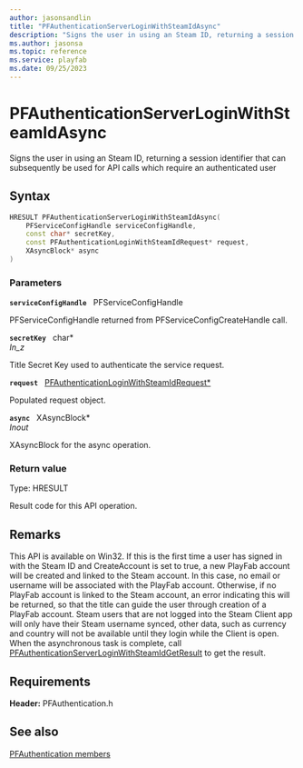```yaml
---
author: jasonsandlin
title: "PFAuthenticationServerLoginWithSteamIdAsync"
description: "Signs the user in using an Steam ID, returning a session identifier that can subsequently be used for API calls which require an authenticated user"
ms.author: jasonsa
ms.topic: reference
ms.service: playfab
ms.date: 09/25/2023
---
```


# PFAuthenticationServerLoginWithSteamIdAsync  

Signs the user in using an Steam ID, returning a session identifier that can subsequently be used for API calls which require an authenticated user  

## Syntax  
  
```cpp
HRESULT PFAuthenticationServerLoginWithSteamIdAsync(  
    PFServiceConfigHandle serviceConfigHandle,  
    const char* secretKey,  
    const PFAuthenticationLoginWithSteamIdRequest* request,  
    XAsyncBlock* async  
)  
```  
  
### Parameters  
  
**`serviceConfigHandle`** &nbsp; PFServiceConfigHandle  
  
PFServiceConfigHandle returned from PFServiceConfigCreateHandle call.  
  
**`secretKey`** &nbsp; char*  
*_In_z_*  
  
Title Secret Key used to authenticate the service request.  
  
**`request`** &nbsp; [PFAuthenticationLoginWithSteamIdRequest*](../../pfauthenticationtypes/structs/pfauthenticationloginwithsteamidrequest.md)  
  
Populated request object.  
  
**`async`** &nbsp; XAsyncBlock*  
*_Inout_*  
  
XAsyncBlock for the async operation.  
  
  
### Return value
Type: HRESULT
  
Result code for this API operation.
  
## Remarks  
  
This API is available on Win32. If this is the first time a user has signed in with the Steam ID and CreateAccount is set to true, a new PlayFab account will be created and linked to the Steam account. In this case, no email or username will be associated with the PlayFab account. Otherwise, if no PlayFab account is linked to the Steam account, an error indicating this will be returned, so that the title can guide the user through creation of a PlayFab account. Steam users that are not logged into the Steam Client app will only have their Steam username synced, other data, such as currency and country will not be available until they login while the Client is open. When the asynchronous task is complete, call [PFAuthenticationServerLoginWithSteamIdGetResult](pfauthenticationserverloginwithsteamidgetresult.md) to get the result.
  
## Requirements  
  
**Header:** PFAuthentication.h
  
## See also  
[PFAuthentication members](../pfauthentication_members.md)  

  
  
